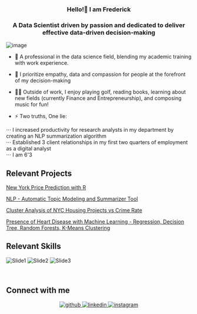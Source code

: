 <div align="center">
<v]" align="center" style="width: 100%" />
</div> 



### <div align="center">Hello!👋 I am Frederick</div>
### <div align="center">A Data Scientist driven by passion and dedicated to deliver effective data-driven decision-making</div>  
![image](https://user-images.githubusercontent.com/15056548/209024184-4b9de017-5baf-4153-9c53-121ead471fbf.gif)

- 👔 A professional in the data science field, blending my academic training with work experience.   
 
- 🤩 I prioritize empathy, data and compassion for people at the forefront of my decision-making  
 
- 🤹‍♂️ Outside of work, I enjoy playing golf, reading books, learning about new fields (currently Finance and Entrepreneurship), and composing music for fun!  
  
- ⚡ Two truths, One lie: 
<div align="left">
⋅⋅⋅    I increased productivity for research analysts in my department by creating an NLP summarization algorithm
<div align="left">
⋅⋅⋅    Established 3 client relationships in my first two quarters of employment as a digital analyst
<div align="left">
⋅⋅⋅    I am 6'3  
  

<br/>  

## Relevant Projects
[New York Price Prediction with R](https://github.com/fredericktantowi/New-York-Rent-Price-Prediction-with-R)
                 
[NLP - Automatic Topic Modeling and Summarizer Tool](https://github.com/fredericktantowi/NLP-Topic-Modeling-and-Summarizer-Tool)
                 
[Cluster Analysis of NYC Housing Projects vs Crime Rate](https://github.com/fredericktantowi/Housing-Projects-VS-Crime-Rate-in-NYC)
                 
[Presence of Heart Disease with Machine Learning - Regression, Decision Tree, Random Forests, K-Means Clustering](https://github.com/fredericktantowi/Prediction-of-Heart-Disease-with-Machine-Learning)
<br/>

## Relevant Skills  
![Slide1](https://user-images.githubusercontent.com/15056548/212131868-475dcda3-7ad2-4139-83e1-89b2fd20c022.png)
![Slide2](https://user-images.githubusercontent.com/15056548/212131903-30c0120f-1a1d-4f98-b9c3-ecf9a77ab8d9.png)
![Slide3](https://user-images.githubusercontent.com/15056548/212131928-312ab7b0-bb43-4d0c-9cd3-7c42acce9601.png)

<br/>  


## Connect with me  
<div align="center">
<a href="https://github.com/fredericktantowi" target="_blank">
<img src=https://img.shields.io/badge/github-%2324292e.svg?&style=for-the-badge&logo=github&logoColor=white alt=github style="margin-bottom: 5px;" />
</a>
<a href="https://www.linkedin.com/in/fredericktantowi/" target="_blank">
<img src=https://img.shields.io/badge/linkedin-%231E77B5.svg?&style=for-the-badge&logo=linkedin&logoColor=white alt=linkedin style="margin-bottom: 5px;" />
</a>
<a href="https://www.instagram.com/fmichaeltantowi/" target="_blank">
<img src=https://img.shields.io/badge/instagram-%23000000.svg?&style=for-the-badge&logo=instagram&logoColor=white alt=instagram style="margin-bottom: 5px;" />
</a>  
</div>  
  

<br/>  
